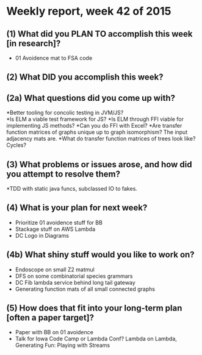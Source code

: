 # Weekly report, week 42 of 2015

## (1) What did you PLAN TO accomplish this week [in research]?
   * 01 Avoidence mat to FSA code

## (2) What DID you accomplish this week?   
  

## (2a) What questions did you come up with?
  *Better tooling for concolic testing in JVM/JS?  
  *Is ELM a viable test framework for JS?
  *Is ELM through FFI viable for implementing JS methods?
  *Can you do FFI with Excel?
  *Are transfer function matrices of graphs unique up to graph isomorphism? The input adjacency mats are.
  *What do transfer function matrices of trees look like? Cycles?

## (3) What problems or issues arose, and how did you attempt to resolve them?
  *TDD with static java funcs, subclassed IO to fakes.

## (4) What is your plan for next week?
  * Prioritize 01 avoidence stuff for BB 
  * Stackage stuff on AWS Lambda
  * DC Logo in Diagrams

## (4b) What shiny stuff would you like to work on?
  * Endoscope on small Z2 matmul
  * DFS on some combinatorial species grammars
  * DC Fib lambda service behind long tail gateway
  * Generating function mats of all small connected graphs

## (5) How does that fit into your long-term plan [often a paper target]?
  
  * Paper with BB on 01 avoidence
  * Talk for Iowa Code Camp or Lambda Conf? Lambda on Lambda, Generating Fun: Playing with Streams
